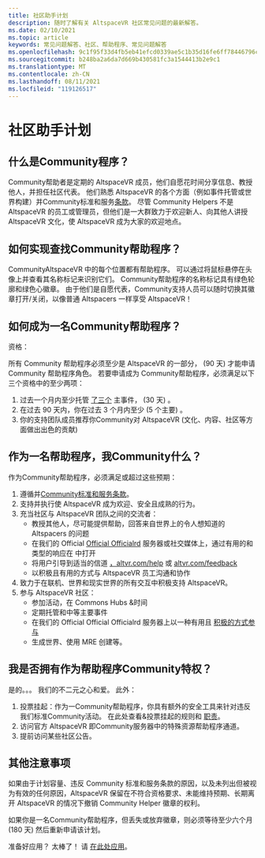 ```yaml
---
title: 社区助手计划
description: 随时了解有关 AltspaceVR 社区常见问题的最新解答。
ms.date: 02/10/2021
ms.topic: article
keywords: 常见问题解答、社区、帮助程序、常见问题解答
ms.openlocfilehash: 9c1f95f33d4fb5eb41efcd0339ae5c1b35d16fe6ff78446796c4e789590411a3
ms.sourcegitcommit: b248ba2a6da7d669b430581fc3a1544413b2e9c1
ms.translationtype: MT
ms.contentlocale: zh-CN
ms.lasthandoff: 08/11/2021
ms.locfileid: "119126517"
---
```

# <a name="community-helper-program"></a>社区助手计划

## <a name="what-is-a-community-helper"></a>什么是Community程序？ 

Community帮助者是定期的 AltspaceVR 成员，他们自愿花时间分享信息、教授他人，并担任社区代表。 他们熟悉 AltspaceVR 的各个方面（例如事件托管或世界构建）并Community标准和服务[条款](terms-of-service.md)。 [](community-standards.md) 尽管 Community Helpers 不是 AltspaceVR 的员工或管理员，但他们是一大群致力于欢迎新人、向其他人讲授 AltspaceVR 文化，使 AltspaceVR 成为大家的欢迎地点。

## <a name="how-do-i-find-a-community-helper"></a>如何实现查找Community帮助程序？ 
CommunityAltspaceVR 中的每个位置都有帮助程序。 可以通过将鼠标悬停在头像上并查看其名称标记来识别它们。 Community帮助程序的名称标记具有绿色轮廓和绿色心徽章。 由于他们是自愿代表，Community支持人员可以随时切换其徽章打开/关闭，以像普通 Altspacers 一样享受 AltspaceVR！

## <a name="how-can-i-become-a-community-helper"></a>如何成为一名Community帮助程序？ 

资格： 

所有 Community 帮助程序必须至少是 AltspaceVR 的一部分， (90 天) 才能申请 Community 帮助程序角色。 若要申请成为 Community帮助程序，必须满足以下三个资格中的至少两项： 

1. 过去一个月内至少托管 [了三个](../tutorials/main-events.md) 主事件， (30 天) 。 
2. 在过去 90 天内，[](../tutorials/main-events.md)你在过去 3 个月内至少 (5 个主要) 。 
3. 你的支持团队成员推荐你Community对 AltspaceVR (文化、内容、社区等方面做出出色的贡献) 

## <a name="what-would-i-be-expected-to-do-as-a-community-helper"></a>作为一名帮助程序，我Community什么？ 

作为Community帮助程序，必须满足或超过这些预期： 

1. 遵循并[Community标准](community-standards.md)[和服务条款](terms-of-service.md)。
2. 支持并执行使 AltspaceVR 成为欢迎、安全且成熟的行为。
3. 充当社区与 AltspaceVR 团队之间的交流者：
    * 教授其他人，尽可能提供帮助，回答来自世界上的令人想知道的 Altspacers 的问题
    * 在我们的 Official [Official Officialrd](https://altvr.com/discord) 服务器或社交媒体上，通过有用的和类型的响应在 中打开
    * 将用户引导到适当的信道 [，altvr.com/help](../world-building/getting-help.md) 或 [altvr.com/feedback](https://help.altvr.com/hc/requests/new?ticket_form_id=360001742213)
    * 以积极且有用的方式与 AltspaceVR 员工沟通和协作 
4. 致力于在联机、世界和现实世界的所有交互中积极支持 AltspaceVR。 
5. 参与 AltspaceVR 社区：
    * 参加活动，在 Commons Hubs &时间
    * 定期托管和中等主要事件
    * 在我们的 Official Official Officialrd 服务器上以一种有用且 [积极的方式参与](https://altvr.com/discord)
    * 生成世界、使用 MRE 创建等。 

## <a name="do-i-get-special-privileges-as-a-community-helper"></a>我是否拥有作为帮助程序Community特权？ 

是的。。。 我们的不二元之心和爱。 此外：

1. 投票挂起：作为一Community帮助程序，你具有额外的安全工具来针对违反我们标准Community活动。 在此处查看&投票挂起的规则和 [职责](community-helper-guide.md)。
2. 访问官方 AltspaceVR 即Community服务器中的特殊资源帮助程序通道。
3. 提前访问某些社区公告。

## <a name="other-considerations"></a>其他注意事项

如果由于计划容量、违反 Community 标准和服务条款的原因，以及未列出但被视为有效的任何原因，AltspaceVR 保留在不符合资格要求、未能维持预期、长期离开 AltspaceVR 的情况下撤销 Community Helper 徽章的权利。

如果你是一名Community帮助程序，但丢失或放弃徽章，则必须等待至少六个月 (180 天) 然后重新申请该计划。

准备好应用？
太棒了！ 请 [在此处应用](https://help.altvr.com/hc/requests/new?ticket_form_id=360002060313)。